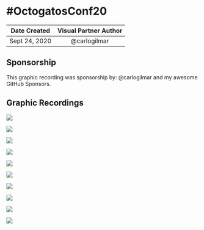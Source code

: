 # #OctogatosConf20

| Date Created | Visual Partner Author |
| :----------: |:---------------------:|
| Sept 24, 2020 | @carlogilmar |

## Sponsorship

This graphic recording was sponsorship by: @carlogilmar and my awesome GitHub Sponsors.

## Graphic Recordings

![](https://res.cloudinary.com/carlogilmar/image/upload/v1601010126/Deliverables/OctogatosConfDay1/IMG_0109_k5g5ar.png)

![](https://res.cloudinary.com/carlogilmar/image/upload/v1601010124/Deliverables/OctogatosConfDay1/IMG_0113_mazxro.png)

![](https://res.cloudinary.com/carlogilmar/image/upload/v1601010126/Deliverables/OctogatosConfDay1/IMG_0115_kunjta.png)

![](https://res.cloudinary.com/carlogilmar/image/upload/v1601010124/Deliverables/OctogatosConfDay1/IMG_0114_ayjgf2.png)

![](https://res.cloudinary.com/carlogilmar/image/upload/v1601010125/Deliverables/OctogatosConfDay1/IMG_0110_fko9ki.png)

![](https://res.cloudinary.com/carlogilmar/image/upload/v1601057249/Deliverables/OctogatosConfDay1/IMG_0129_qblhrc.png)

![](https://res.cloudinary.com/carlogilmar/image/upload/v1601057248/Deliverables/OctogatosConfDay1/IMG_0128_vihhi2.png)

![](https://res.cloudinary.com/carlogilmar/image/upload/v1601010123/Deliverables/OctogatosConfDay1/IMG_0111_r1adoi.png)

![](https://res.cloudinary.com/carlogilmar/image/upload/v1601010142/Deliverables/OctogatosConfDay1/IMG_0112_p5sytw.png)

![](https://res.cloudinary.com/carlogilmar/image/upload/v1601057246/Deliverables/OctogatosConfDay1/IMG_0127_qvjlhx.png)

